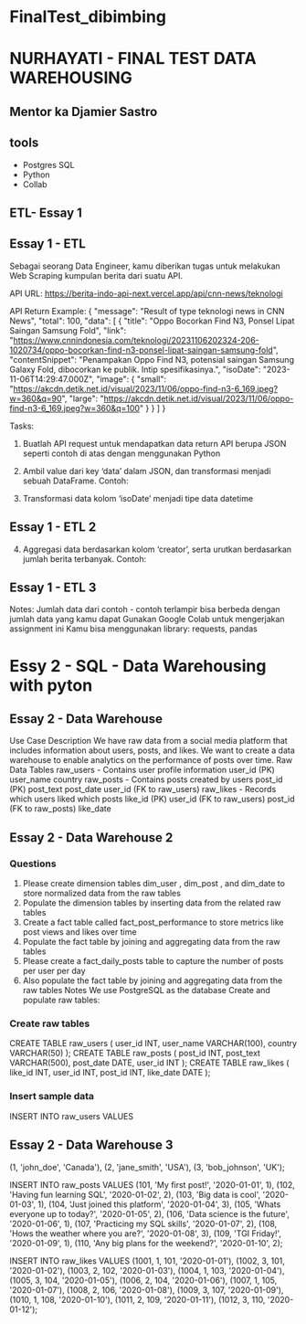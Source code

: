 # FinalTest_dibimbing

# NURHAYATI - FINAL TEST DATA WAREHOUSING
## Mentor ka Djamier Sastro

## tools
- Postgres SQL
- Python
- Collab 

## ETL- Essay 1
## Essay 1 - ETL
Sebagai seorang Data Engineer, kamu diberikan tugas untuk melakukan Web Scraping kumpulan berita dari suatu API.

API URL: https://berita-indo-api-next.vercel.app/api/cnn-news/teknologi


API Return Example:
{
"message": "Result of type teknologi news in CNN News",
"total": 100,
"data": [
{
"title": "Oppo Bocorkan Find N3, Ponsel Lipat Saingan Samsung Fold",
"link": "https://www.cnnindonesia.com/teknologi/20231106202324-206-1020734/oppo-bocorkan-find-n3-ponsel-lipat-saingan-samsung-fold",
"contentSnippet": "Penampakan Oppo Find N3, potensial saingan Samsung Galaxy Fold, dibocorkan ke publik. Intip spesifikasinya.",
"isoDate": "2023-11-06T14:29:47.000Z",
"image": {
"small": "https://akcdn.detik.net.id/visual/2023/11/06/oppo-find-n3-6_169.jpeg?w=360&q=90",
"large": "https://akcdn.detik.net.id/visual/2023/11/06/oppo-find-n3-6_169.jpeg?w=360&q=100"
}
}
]
}


Tasks:
1. Buatlah API request untuk mendapatkan data return API berupa JSON seperti contoh di atas dengan menggunakan Python
2. Ambil value dari key ‘data’ dalam JSON, dan transformasi menjadi sebuah DataFrame. Contoh:

3. Transformasi data kolom ‘isoDate’ menjadi tipe data datetime

   

## Essay 1 - ETL 2
4. Aggregasi data berdasarkan kolom ‘creator’, serta urutkan berdasarkan jumlah berita terbanyak. Contoh:

## Essay 1 - ETL 3
Notes:
Jumlah data dari contoh - contoh terlampir bisa berbeda dengan jumlah data yang kamu dapat
Gunakan Google Colab untuk mengerjakan assignment ini
Kamu bisa menggunakan library: requests, pandas



# Essy 2 - SQL - Data Warehousing with pyton
## Essay 2 - Data Warehouse

Use Case Description
We have raw data from a social media platform that includes information about users,
posts, and likes. We want to create a data warehouse to enable analytics on the
performance of posts over time.
Raw Data Tables
raw_users - Contains user profile information
user_id (PK)
user_name
country
raw_posts - Contains posts created by users
post_id (PK)
post_text
post_date
user_id (FK to raw_users)
raw_likes - Records which users liked which posts
like_id (PK)
user_id (FK to raw_users)
post_id (FK to raw_posts)
like_date



## Essay 2 - Data Warehouse 2
### Questions
1. Please create dimension tables dim_user , dim_post , and dim_date to store
normalized data from the raw tables
2. Populate the dimension tables by inserting data from the related raw tables
3. Create a fact table called fact_post_performance to store metrics like post views and
likes over time
4. Populate the fact table by joining and aggregating data from the raw tables
5. Please create a fact_daily_posts table to capture the number of posts per user per
day
6. Also populate the fact table by joining and aggregating data from the raw tables
Notes
We use PostgreSQL as the database
Create and populate raw tables:



### Create raw tables

CREATE TABLE raw_users (
user_id INT,
user_name VARCHAR(100),
country VARCHAR(50)
);
CREATE TABLE raw_posts (
post_id INT,
post_text VARCHAR(500),
post_date DATE,
user_id INT
);
CREATE TABLE raw_likes (
like_id INT,
user_id INT,
post_id INT,
like_date DATE
);

### Insert sample data
INSERT INTO raw_users
VALUES

## Essay 2 - Data Warehouse 3

(1, 'john_doe', 'Canada'),
(2, 'jane_smith', 'USA'),
(3, 'bob_johnson', 'UK');


INSERT INTO raw_posts
VALUES
(101, 'My first post!', '2020-01-01', 1),
(102, 'Having fun learning SQL', '2020-01-02', 2),
(103, 'Big data is cool', '2020-01-03', 1),
(104, 'Just joined this platform', '2020-01-04', 3),
(105, 'Whats everyone up to today?', '2020-01-05', 2),
(106, 'Data science is the future', '2020-01-06', 1),
(107, 'Practicing my SQL skills', '2020-01-07', 2),
(108, 'Hows the weather where you are?', '2020-01-08', 3),
(109, 'TGI Friday!', '2020-01-09', 1),
(110, 'Any big plans for the weekend?', '2020-01-10', 2);

INSERT INTO raw_likes
VALUES
(1001, 1, 101, '2020-01-01'),
(1002, 3, 101, '2020-01-02'),
(1003, 2, 102, '2020-01-03'),
(1004, 1, 103, '2020-01-04'),
(1005, 3, 104, '2020-01-05'),
(1006, 2, 104, '2020-01-06'),
(1007, 1, 105, '2020-01-07'),
(1008, 2, 106, '2020-01-08'),
(1009, 3, 107, '2020-01-09'),
(1010, 1, 108, '2020-01-10'),
(1011, 2, 109, '2020-01-11'),
(1012, 3, 110, '2020-01-12');



